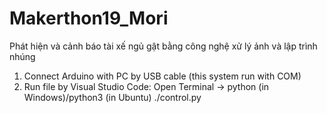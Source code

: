 # Makerthon19_Mori
Phát hiện và cảnh báo tài xế ngủ gật bằng công nghệ xử lý ảnh và lập trình nhúng
1. Connect Arduino with PC by USB cable (this system run with COM)
2. Run file by Visual Studio Code:
    Open Terminal -> python (in Windows)/python3 (in Ubuntu) ./control.py
